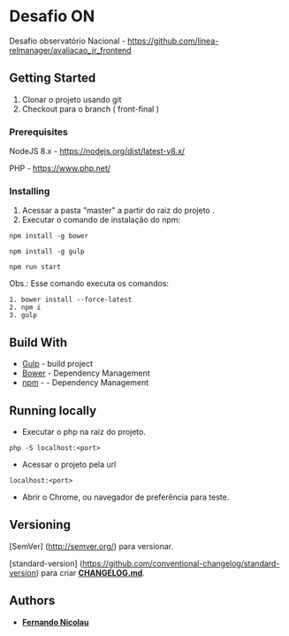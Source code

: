# Desafio ON

Desafio observatório Nacional - 
https://github.com/linea-relmanager/avaliacao_jr_frontend

## Getting Started

1. Clonar o projeto usando git
2. Checkout para o branch ( front-final )

### Prerequisites

NodeJS 8.x - https://nodejs.org/dist/latest-v8.x/

PHP - https://www.php.net/

### Installing

1. Acessar a pasta "master" a partir do raiz do projeto .
2. Executar o comando de instalação do npm:
```
npm install -g bower
```
```
npm install -g gulp
```
```
npm run start
```
Obs.: Esse comando executa os comandos:
```
1. bower install --force-latest 
2. npm i
3. gulp 
```

## Build With

* [Gulp](https://gulpjs.com/) - build project
* [Bower](https://bower.io/) - Dependency Management
* [npm](https://rometools.github.io/rome/) - - Dependency Management

## Running locally

* Executar o php na raiz do projeto. 
```
php -S localhost:<port>
```
* Acessar o projeto pela url
```
localhost:<port>
```
* Abrir o Chrome, ou navegador de preferência para teste. 

## Versioning

[SemVer] (http://semver.org/) para versionar.

[standard-version] (https://github.com/conventional-changelog/standard-version) para criar [**CHANGELOG.md**](https://github.com/fernandonicolau/desafio_on_02-2020/blob/master/CHANGELOG.md).

## Authors

* [**Fernando Nicolau**](https://github.com/fernandonicolau)
